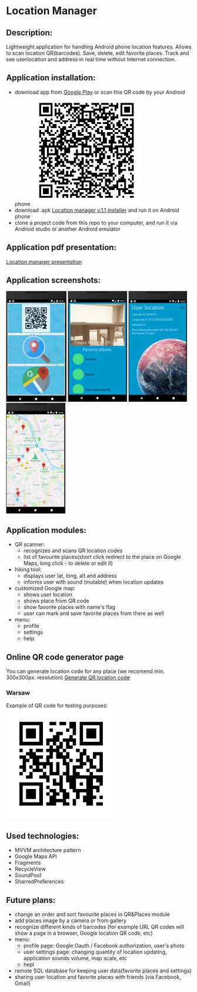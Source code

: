 # Location Manager

## Description:
  Lightweight application for handling Android phone location features. Allows to scan location QR(barcodes). Save, delete, edit favorite places. Track and see userlocation and address in real time without Internet connection. 
  
## Application installation:
- download app from [Google Play](https://play.google.com/store/apps/details?id=com.harnet.locationtest) or scan this QR code by your Android phone
![Game process](https://github.com/Harnet69/Location/blob/master/app/GitHubMediaFile/locationManagerGooglePlay.png)
- download .apk [Location manager v.1.1 installer](https://drive.google.com/file/d/1wm_fZUILPWuW7rpSiuFAoZafVXfWpzBR/view?usp=sharing) and run it on Android phone
- clone a project code from this repo to your computer, and run it via Android studio or another Android emulator

## Application pdf presentation: 
[Location manager presentation](https://drive.google.com/file/d/1DdzJGwpPzItiWG67BYHCk3LdBrFXkCwb/view?usp=sharing)

  
## Application screenshots:
![Game process](https://github.com/Harnet69/Location/blob/master/app/GitHubMediaFile/main_screen_v.png)
![Game process](https://github.com/Harnet69/Location/blob/master/app/GitHubMediaFile/QR_scan_fav_pl.png)
![Game process](https://github.com/Harnet69/Location/blob/master/app/GitHubMediaFile/hike.png)
![Game process](https://github.com/Harnet69/Location/blob/master/app/GitHubMediaFile/Google_maps.png)

## Application modules: 
- QR scanner:
   - recognizes and scans QR location codes
   - list of favourite places(short click redirect to the place on Google Maps, long click - to delete or edit it)
- hiking tool:
   - displays user lat, long, alt and address
   - informs user with sound (mutable) when location updates
- customized Google map:
   - shows user location
   - shows place from QR code
   - show favorite places with name's flag
   - user can mark and save favorite places from there as well
- menu:
   - profile
   - settings
   - help
   
## Online QR code generator page
You can generate location code for any place (we recomend min. 300x300px. resolution)
[Generate QR location code](https://qrickit.com/qrickit_apps/qrickit_qrcode_creator_text.php)
### Warsaw
Example of QR code for testing purposes: 
![Game process](https://github.com/Harnet69/Location/blob/master/app/GitHubMediaFile/Warsaw.png)

## Used technologies:
- MVVM architecture pattern
- Google Maps API
- Fragments
- RecycleView
- SoundPool
- SharredPreferences

## Future plans:
- change an order and sort favourite places in QR&Places module
- add places image by a camera or from gallery 
- recognize different kinds of barcodes (for example URL QR codes will show a page in a browser, Google location QR code, etc)
- menu:
   - profile page: Google Oauth / Facebook authorization, user's photo
   - user settings page: changing quantity of location updating, application sounds volume, map scale, etc
   - hepl
- remote SQL database for keeping user data(favorite places and settings)
- sharing user location and favorite places with friends (via Facebook, Gmail)
